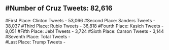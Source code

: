 #Number of Cruz Tweets: 82,616
---
#First Place: Clinton Tweets - 53,066
#Second Place: Sanders Tweets - 38,037
#Third Place: Rubio Tweets - 36,818
#Fourth Place: Kasich Tweets - 8,051
#Fifth Place: Jeb! Tweets - 3,724
#Sixth Place: Carson Tweets - 3,144
#Seventh Place: Total Tweets -  
#Last Place: Trump Tweets - 
